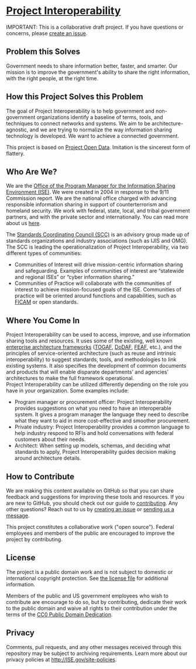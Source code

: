 # [Project Interoperability](http://project-interoperability.github.io)

IMPORTANT: This is a collaborative draft project. If you have questions or concerns, please [create an issue](https://github.com/Project-Interoperability/project-interoperability.github.io/issues).

## Problem this Solves

Government needs to share information better, faster, and smarter. Our mission is to improve the government's ability to share the right information, with the right people, at the right time.

## How this Project Solves this Problem

The goal of Project Interoperability is to help government and non-government organizations identify a baseline of terms, tools, and techniques to connect networks and systems.  We aim to be architecture-agnostic, and we are trying to normalize the way information sharing technology is developed. We want to achieve a connected government.

This project is based on [Project Open Data](http://project-open-data.github.io). Imitation is the sincerest form of flattery.

## Who Are We?

We are the [Office of the Program Manager for the Information Sharing Environment (ISE)](http://www.ise.gov/). We were created in 2004 in response to the 9/11 Commission report. We are the national office charged with advancing responsible information sharing in support of counterterrorism and homeland security.  We work with federal, state, local, and tribal government partners, and with the private sector and internationally. You can read more about us [here](http://ise.gov/what-ise).

The [Standards Coordinating Council (SCC)](http://www.ise.gov/standards-coordinating-council) is an advisory group made up of standards organizations and industry associations (such as IJIS and OMG). The SCC is leading the operationalization of Project Interoperability, via two different types of communities:

* Communities of Interest will drive mission-centric information sharing and
  safeguarding. Examples of communities of interest are “statewide and
  regional ISEs” or “cyber information sharing.”
* Communities of Practice will collaborate with the communities of interest
  to achieve mission-focused goals of the ISE. Communities of practice will
  be oriented around functions and capabilities, such as 
  [FICAM](http://project-interoperability.github.io/idam/) or
  open standards.  


## Where You Come In

Project Interoperability can be used to access, improve, and use information sharing tools and resources. It uses some of the existing, well known [enterprise architecture frameworks](http://en.wikipedia.org/wiki/Enterprise_architecture_framework) ([TOGAF](http://www.opengroup.org/togaf/), [DoDAF](http://en.wikipedia.org/wiki/Department_of_Defense_Architecture_Framework), [FEAF](http://en.wikipedia.org/wiki/Federal_enterprise_architecture), etc.), and the principles of service-oriented architecture (such as reuse and intrinsic interoperability) to suggest standards, tools, and methodologies to link existing systems. It also specifies the development of common documents and products that will enable disparate departments’ and agencies’ architectures to make the full framework operational.  
Project Interoperability can be utilized differently depending on the role you have in your organization. Some examples include:

* Program manager or procurement officer: Project Interoperability provides suggestions on what you need to have an interoperable system. It gives a program manager the language they need to describe what they want to aid in more cost-effective and smoother procurement.
* Private industry: Project Interoperability provides a common language to help industry respond to RFIs and hold conversations with federal customers about their needs. 
* Architect: When setting up models, schemas, and deciding what standards to apply, Project Interoperability guides decision making around architecture details.

## How to Contribute

We are making this content available on GitHub so that you can share feedback and suggestions for improving these tools and resources.  If you are new to GitHub, you should check out our guide to [contributing]( http://project-interoperability.github.io/contributing/). Any other questions? Reach out to us by [creating an issue](https://github.com/Project-Interoperability/project-interoperability.github.io/issues/new) or [sending us a message](http://ise.gov/contact).

This project constitutes a collaborative work ("open source"). Federal employees and members of the public are encouraged to improve the project by contributing.

## License

The project is a public domain work and is not subject to domestic or international copyright protection. See [the license file](LICENSE) for additional information.

Members of the public and US government employees who wish to contribute are encourage to do so, but by contributing, dedicate their work to the public domain and waive all rights to their contribution under the terms of the [CC0 Public Domain Dedication](http://creativecommons.org/publicdomain/zero/1.0/).

## Privacy

Comments, pull requests, and any other messages received through this repository may be subject to archiving requirements. Learn more about our privacy policies at http://ISE.gov/site-policies.
